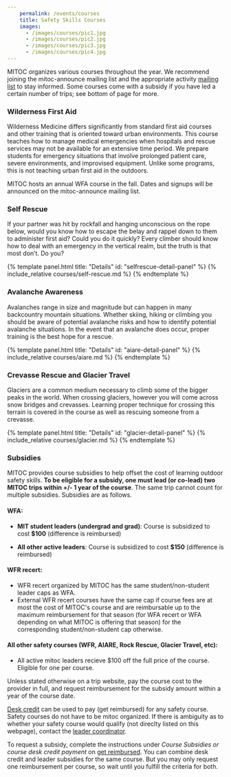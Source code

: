 ```yaml
---
    permalink: /events/courses
    title: Safety Skills Courses
    images:
      - /images/courses/pic1.jpg
      - /images/courses/pic2.jpg
      - /images/courses/pic3.jpg
      - /images/courses/pic4.jpg
---
```


MITOC organizes various courses throughout the year. We recommend joining the mitoc-announce mailing list and the appropriate activity [mailing list](/mailing-lists) to stay informed. Some courses come with a subsidy if you have led a certain number of trips; see bottom of page for more.

### Wilderness First Aid

Wilderness Medicine differs significantly from standard first aid courses and other training that is oriented toward urban environments. This course teaches how to manage medical emergencies when hospitals and rescue services may not be available for an extensive time period. We prepare students for emergency situations that involve prolonged patient care, severe environments, and improvised equipment. Unlike some programs, this is not teaching urban first aid in the outdoors.

MITOC hosts an annual WFA course in the fall. Dates and signups will be announced on the mitoc-announce mailing list.

### Self Rescue

If your partner was hit by rockfall and hanging unconscious on the rope below, would you know how to escape the belay and rappel down to them to administer first aid? Could you do it quickly? Every climber should know how to deal with an emergency in the vertical realm, but the truth is that most don’t. Do you?

{% template panel.html title: "Details" id: "selfrescue-detail-panel" %}
  {% include_relative courses/self-rescue.md %}
{% endtemplate %}

### Avalanche Awareness

Avalanches range in size and magnitude but can happen in many backcountry mountain situations. Whether skiing, hiking or climbing you should be aware of potential avalanche risks and how to identify potential avalanche situations. In the event that an avalanche does occur, proper training is the best hope for a rescue.

{% template panel.html title: "Details" id: "aiare-detail-panel" %}
  {% include_relative courses/aiare.md %}
{% endtemplate %}

### Crevasse Rescue and Glacier Travel

Glaciers are a common medium necessary to climb some of the bigger peaks in the world. When crossing glaciers, however you will come across snow bridges and crevasses. Learning proper technique for crossing this terrain is covered in the course as well as rescuing someone from a crevasse.

{% template panel.html title: "Details" id: "glacier-detail-panel" %}
  {% include_relative courses/glacier.md %}
{% endtemplate %}


### Subsidies

MITOC provides course subsidies to help offset the cost of learning outdoor safety skills.
**To be eligible for a subsidy, one must lead (or co-lead) two MITOC trips within +/- 1 year of the course**. The same trip cannot count for multiple subsidies. Subsidies are as follows.

#### WFA: 
+ **MIT student leaders (undergrad and grad)**: Course is subsidized to cost **$100** (difference is reimbursed)

+ **All other active leaders**: Course is subsidized to cost **$150** (difference is reimbursed)

#### WFR recert:

+ WFR recert organized by MITOC has the same student/non-student leader caps as WFA.
+ External WFR recert courses have the same cap if course fees are at most the cost of MITOC's course and are reimbursable up to the maximum reimbursement for that season (for WFA recert or WFA depending on what MITOC is offering that season) for the corresponding student/non-student cap otherwise.

#### All other safety courses (WFR, AIARE, Rock Rescue, Glacier Travel, etc):
+ All active mitoc leaders recieve $100 off the full price of the course. Eligible for one per course.

Unless stated otherwise on a trip website, pay the course cost to the provider in full, and request reimbursement for the subsidy amount within a year of the course date. 

[Desk credit](/get-involved/become-desk-worker) can be used to pay (get reimbursed) for any safety course. Safety courses do not have to be mitoc organized. If there is ambiguity as to whether your safety course would qualify (not direclty listed on this webpage), contact the [leader coordinator](/about/officers). 

To request a subsidy, complete the instructions under *Course Subsidies or course desk credit payment* on [get reimbursed](/about/get-reimbursed). You can combine desk credit and leader subsidies for the same course. But you may only request one reimbursement per course, so wait until you fulfill the criteria for both.
